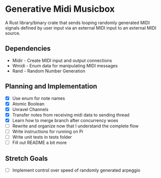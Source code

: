 # Generative Midi Musicbox

A Rust library/binary crate that sends looping randomly generated MIDI signals defined by user input via an external MIDI input to an external MIDI source.

## Dependencies

* Midir - Create MIDI input and output connections
* Wmidi - Enum data for manipulating MIDI messages
* Rand - Random Number Generation

## Planning and Implementation

* [x] Use enum for note names
* [x] Atomic Boolean
* [x] Unravel Channels
* [x] Transfer notes from receiving midi data to sending thread
* [x] Learn how to merge branch after concurrency woes
* [ ] Rewrite and organize now that I understand the complete flow
* [ ] Write instructions for running on Pi
* [ ] Write unit tests in tests folder
* [ ] Fill out README a bit more

## Stretch Goals
* [ ] Implement control over speed of randomly generated arpeggio
